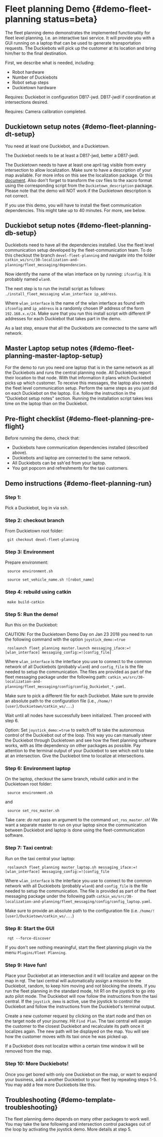 # Fleet planning Demo {#demo-fleet-planning status=beta}

The fleet planning demo demonstrates the implemented functionality for fleet level planning. I.e. an interactive taxi service.
It will provide you with a GUI running on a laptop that can be used to generate transportation requests. The Duckiebots will pick up the customer at its location and bring him/her to the final destination.

First, we describe what is needed, including:

* Robot hardware
* Number of Duckiebots
* Robot setup steps
* Duckietown hardware

<div class='requirements' markdown="1">

Requires: Duckiebot in configuration DB17-jwd. DB17-jwdl if coordination at intersections desired.

Requires: Camera calibration completed.

</div>

## Duckietown setup notes {#demo-fleet-planning-dt-setup}

You need at least one Duckiebot, and a Duckietown.

The Duckiebot needs to be at least a DB17-jwd, better a DB17-jwdl.

The Duckietown needs to have at least one april tag visible from every intersection to allow localization. Make sure to have a description of your map available. For more infos on this see the localization package. Or this [document](https://goo.gl/83TYBA). Also don't forget to transform the csv files to the xacro format using the corresponding script from the `Duckietown_description` package. Please note that the demo will NOT work if the Duckietown description is not correct.

If you use this demo, you will have to install the fleet communication dependencies. This might take up to 40 minutes. For more, see below.

## Duckiebot setup notes {#demo-fleet-planning-db-setup}

Duckiebots need to have all the dependencies installed. Use the fleet level communication setup developed by the fleet-communication team. To do this checkout the branch `devel-fleet-planning` and navigate into the folder `catkin_ws/src/30-localization-and-planning/fleet_messaging/dependencies`.

 Now identify the name of the wlan interface on by running: `ifconfig`. It is probably named `wlan0`.

 The next step is to run the install script as follows: `./install_fleet_messaging wlan_interface ip_address`.

 Where `wlan_interface` is the name of the wlan interface as found with `ifconfig` and `ip_address` is a randomly chosen IP address of the form `192.168.x.x/24`. Make sure that you run this install script with different IP addresses for each Duckiebot that takes part in the demo.

 As a last step, ensure that all the Duckiebots are connected to the same wifi network.


 ## Master Laptop setup notes {#demo-fleet-planning-master-laptop-setup}

 For the demo to run you need one laptop that is in the same network as all the Duckiebots and runs the central planning node. All Duckiebots report their location to that node. With that information it plans which Duckiebot picks up which customer. To receive this messages, the laptop also needs the fleet level communication setup. Perform the same steps as you just did on each Duckiebot on the laptop. (I.e. follow the instruction in the "Duckiebot setup notes" section. Running the installation script takes less time on the laptop than on the Duckiebot.

 ## Pre-flight checklist {#demo-fleet-planning-pre-flight}

 Before running the demo, check that:

 * Duckiebots have communication dependencies installed (described above).
 * Duckiebots and laptop are connected to the same network.
 * All Duckiebots can be ssh'ed from your laptop.
 * You got popcorn and refreshments for the taxi customers.

 ## Demo instructions {#demo-fleet-planning-run}

 ### Step 1:

 Pick a Duckiebot, log in via ssh.

 ### Step 2: checkout branch

 From Duckietown root folder:

     git checkout devel-fleet-planning

 ### Step 3: Environment

  Prepare environment:

     source environment.sh

     source set_vehicle_name.sh ![robot_name]

 ### Step 4: rebuild using catkin

     make build-catkin

 ### Step 5: Run the demo!

 Run this on the Duckiebot:

 CAUTION: For the Duckietown Demo Day on Jan 23 2018 you need to run the following command with the option `joystick_demo:=true`

     roslaunch fleet_planning master.launch messaging_iface:=![wlan_interface] messaging_config:=![config_file]

 Where `wlan_interface` is the interface you use to connect to the common network of all Duckiebots (probably `wlan0`) and `config_file` is the file needed to setup the communication. The files are provided as part of the fleet messaging package under the following path: `catkin_ws/src/30-localization-and-planning/fleet_messaging/config/config_Duckiebot_*.yaml`.

   Make sure to pick a different file for each Duckiebot. Make sure to provide an absolute path to the configuration file (i.e., `/home/![user]/Duckietown/catkin_ws/...`)

 Wait until all nodes have successfully been initialized. Then proceed with step 6.

 Option: Set `joystick_demo:=true` to switch off to take the autonomous control of the Duckiebot out of the loop. This way you can manually steer the Duckiebot through Duckietown and see how the fleet planning software works, with as litte dependency on other packages as possible. Pay attention to the terminal output of your Duckiebot to see which exit to take at an intersection. Give the Duckiebot time to localize at intersections.

 ### Step 6: Environment laptop

 On the laptop, checkout the same branch, rebuild catkin and in the Duckietown root folder:

     source environment.sh

 and

     source set_ros_master.sh

 Take care: *do not* pass an argument to the command `set_ros_master.sh`! We want a separate master to run on your laptop since the communication between Duckiebot and laptop is done using the fleet-communication software.

 ### Step 7: Taxi central:

 Run on the taxi central your laptop:

     roslaunch fleet_planning master_laptop.sh messaging_iface:=![wlan_interface] messaging_config:=![config_file

 Where `wlan_interface` is the interface you use to connect to the common network with all Duckiebots (probably `wlan0`) and `config_file` is the file needed to setup the communication. The file is provided as part of the fleet messaging package under the following path `catkin_ws/src/30-localization-and-planning/fleet_messaging/config/config_laptop.yaml`.

 Make sure to provide an absolute path to the configuration file (i.e. `/home/![user]/Duckietown/catkin_ws/...`)

 ### Step 8: Start the GUI

     rqt --force-discover

 If you don't see nothing meaningful, start the fleet planning plugin via the menu `Plugins/Fleet Planning`.

 ### Step 9: Have fun!

 Place your Duckiebot at an intersection and it will localize and appear on the map in rqt. The taxi central will automatically assign a mission to the Duckiebot, random, to keep him moving and not blocking the streets. If you run the fleet planning in the standard mode, hit R1 on the joystick to go into auto pilot mode. The Duckiebot will now follow the instructions from the taxi central. If the `joystick_demo` is active, use the joystick to control the Duckiebot and follow the instructions from the Duckiebot's terminal output.

 Create a new customer request by clicking on the start node and then on the target node of your journey. Hit `Find Plan`. The taxi central will assign the customer to the closest Duckiebot and recalculate its path once it localizes again. The new path will be displayed on the map. You will see how the customer moves with its taxi once he was picked up.

 If a Duckiebot does not localize within a certain time window it will be removed from the map.

 ### Step 10: More Duckiebots!

 Once you get bored with only one Duckiebot on the map, or want to expand your business, add a another Duckiebot to your fleet by repeating steps 1-5. You may add a few more Duckiebots like this.

 ## Troubleshooting {#demo-template-troubleshooting}

 The fleet planning demo depends on many other packages to work well. You may take the lane following and intersection control packages out of the loop by activating the joystick demo. More details at step 5.
